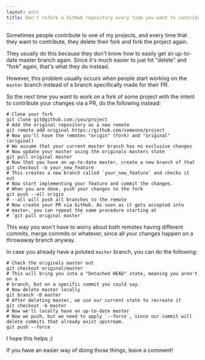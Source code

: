 ```yaml
---
layout: post
title: Don't refork a GitHub repository every time you want to contribute
---
```


Sometimes people contribute to one of my projects, and every time that they
want to contribute, they delete their fork and fork the project again.

They usually do this because they don't know how to easily get an up-to-date
master branch again. Since it's much easier to just hit "delete" and "fork"
again, that's what they do instead.

However, this problem usually occurs when people start working on the `master`
branch instead of a branch specifically made for their PR.

So the next time you want to work on a fork of some project with the intent to
contribute your changes via a PR, do the following instead:

```shell
# Clone your fork
git clone git@github.com:/you/project
# Add the original repository as a new remote
git remote add original https://github.com/someone/project
# Now you'll have the remotes "origin" (fork) and "original" (original)
# We assume that your current master branch has no exclusive changes
# Now update your master using the originals masters state
git pull original master
# Now that you have an up-to-date master, create a new branch of that
git checkout -b your_new_feature
# This creates a new branch called `your_new_feature` and checks it out
# Now start implementing your feature and commit the changes.
# When you are done, push your changes to the fork
git push --all origin
# --all will push all branches to the remote
# Now create your PR via GitHub. As soon as it gets accepted into
# master, you can repeat the same procedure starting at
# `git pull original master`
```

This way you won't have to worry about both remotes having different
commits, merge commits or whatever, since all your changes happen on a
throwaway branch anyway.

In case you already have a poluted `master` branch, you can do the following:

```shell
# Check the originals master out
git checkout original/master
# This will bring you into a "Detached HEAD" state, meaning you aren't on a
# branch, but on a specific commit you could say.
# Now delete master locally
git branch -D master
# After deleting master, we use our current state to recreate it
git checkout -b master
# Now we'll locally have an up-to-date master
# Now we push, but we need to apply `--force`, since our commit will delete commits that already exist upstream.
git push --force
```

I hope this helps ;)

If you have an easier way of doing those things, leave a comment!
